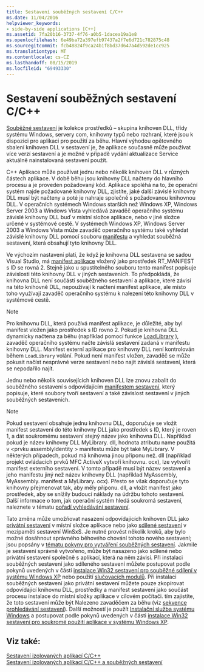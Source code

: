 ```yaml
---
title: Sestavení souběžných sestavení C/C++
ms.date: 11/04/2016
helpviewer_keywords:
- side-by-side applications [C++]
ms.assetid: 7fa20b16-3737-4f76-a0b5-1dacea19a1e8
ms.openlocfilehash: 6e49ba72a397efb97437a2f7e6d721c782875c48
ms.sourcegitcommit: fcb48824f9ca24b1f8bd37d647a4d592de1cc925
ms.translationtype: MT
ms.contentlocale: cs-CZ
ms.lasthandoff: 08/15/2019
ms.locfileid: "69493330"
---
```

# <a name="building-cc-side-by-side-assemblies"></a>Sestavení souběžných sestavení C/C++

[Souběžné sestavení](/windows/win32/SbsCs/about-side-by-side-assemblies-) je kolekce prostředků – skupina knihoven DLL, třídy systému Windows, servery com, knihovny typů nebo rozhraní, které jsou k dispozici pro aplikaci pro použití za běhu. Hlavní výhodou opětovného sbalení knihoven DLL v sestavení je, že aplikace současně může používat více verzí sestavení a je možné v případě vydání aktualizace Service aktuálně nainstalovaná sestavení použít.

C++ Aplikace může používat jednu nebo několik knihoven DLL v různých částech aplikace. V době běhu jsou knihovny DLL načteny do hlavního procesu a je proveden požadovaný kód. Aplikace spoléhá na to, že operační systém najde požadované knihovny DLL, zjistíte, jaké další závislé knihovny DLL musí být načteny a poté je nahraje společně s požadovanou knihovnou DLL. V operačních systémech Windows starších než Windows XP, Windows Server 2003 a Windows Vista vyhledává zavaděč operačního systému závislé knihovny DLL buď v místní složce aplikace, nebo v jiné složce určené v systémové cestě. V systémech Windows XP, Windows Server 2003 a Windows Vista může zavaděč operačního systému také vyhledat závislé knihovny DLL pomocí souboru [manifestu](/windows/win32/sbscs/manifests) a vyhledat souběžná sestavení, která obsahují tyto knihovny DLL.

Ve výchozím nastavení platí, že když je knihovna DLL sestavena se sadou Visual Studio, má [manifest aplikace](/windows/win32/SbsCs/application-manifests) vložený jako prostředek RT_MANIFEST s ID se rovná 2. Stejně jako u spustitelného souboru tento manifest popisuje závislosti této knihovny DLL v jiných sestaveních. To předpokládá, že knihovna DLL není součástí souběžného sestavení a aplikace, které závisí na této knihovně DLL, nepoužívají k načtení manifest aplikace, ale místo toho využívají zavaděč operačního systému k nalezení této knihovny DLL v systémové cestě.

> [!NOTE]
> Pro knihovnu DLL, která používá manifest aplikace, je důležité, aby byl manifest vložen jako prostředek s ID rovno 2. Pokud je knihovna DLL dynamicky načtena za běhu (například pomocí funkce [LoadLibrary](/windows/win32/api/libloaderapi/nf-libloaderapi-loadlibraryw) ), zavaděč operačního systému načte závislá sestavení zadaná v manifestu knihovny DLL. Manifest externí aplikace pro knihovny DLL není kontrolován během `LoadLibrary` volání. Pokud není manifest vložen, zavaděč se může pokusit načíst nesprávné verze sestavení nebo najít závislá sestavení, která se nepodařilo najít.

Jednu nebo několik souvisejících knihoven DLL lze znovu zabalit do souběžného sestavení s odpovídajícím [manifestem sestavení](/windows/win32/SbsCs/assembly-manifests), který popisuje, které soubory tvoří sestavení a také závislost sestavení v jiných souběžných sestaveních.

> [!NOTE]
> Pokud sestavení obsahuje jednu knihovnu DLL, doporučuje se vložit manifest sestavení do této knihovny DLL jako prostředek s ID, který je roven 1, a dát soukromému sestavení stejný název jako knihovna DLL. Například pokud je název knihovny DLL MyLibrary. dll, hodnota atributu name použitá v \<prvku assemblyIdentity > manifestu může být také MyLibrary. V některých případech, pokud má knihovna jinou příponu než. dll (například projekt ovládacích prvků MFC ActiveX vytvoří knihovnu. ocx), lze vytvořit manifest externího sestavení. V tomto případě musí být název sestavení a jeho manifestu jiný než název knihovny DLL (například MyAssembly, MyAssembly. manifest a MyLibrary. ocx). Přesto se však doporučuje tyto knihovny přejmenovat tak, aby měly příponu. dll, a vložit manifest jako prostředek, aby se snížily budoucí náklady na údržbu tohoto sestavení. Další informace o tom, jak operační systém hledá soukromá sestavení, naleznete v tématu [pořadí vyhledávání sestavení](/windows/win32/SbsCs/assembly-searching-sequence).

Tato změna může umožňovat nasazení odpovídajících knihoven DLL jako [privátní sestavení](/windows/win32/Msi/private-assemblies) v místní složce aplikace nebo jako [sdílené sestavení](/windows/win32/Msi/shared-assemblies) v mezipaměti sestavení WinSxS. Je nutné provést několik kroků, aby bylo možné dosáhnout správného běhového chování tohoto nového sestavení; jsou popsány v [tématu pokyny pro vytváření souběžných sestavení](/windows/win32/SbsCs/guidelines-for-creating-side-by-side-assemblies). Jakmile je sestavení správně vytvořeno, může být nasazeno jako sdílené nebo privátní sestavení společně s aplikací, která na něm závisí. Při instalaci souběžných sestavení jako sdíleného sestavení můžete postupovat podle pokynů uvedených v části [instalace Win32 sestavení pro souběžné sdílení v systému Windows XP](/windows/win32/Msi/installing-win32-assemblies-for-side-by-side-sharing-on-windows-xp) nebo použití [slučovacích modulů](/windows/win32/msi/merge-modules). Při instalaci souběžných sestavení jako privátní sestavení můžete pouze zkopírovat odpovídající knihovnu DLL, prostředky a manifest sestavení jako součást procesu instalace do místní složky aplikace v cílovém počítači. tím zajistíte, že toto sestavení může být Nalezeno zavaděčem za běhu (viz [sekvence prohledávání sestavení](/windows/win32/SbsCs/assembly-searching-sequence)). Další možností je použít [Instalační služba systému Windows](/windows/win32/Msi/windows-installer-portal) a postupovat podle pokynů uvedených v části [instalace Win32 sestavení pro soukromé použití aplikace v systému Windows XP](/windows/win32/Msi/installing-win32-assemblies-for-the-private-use-of-an-application-on-windows-xp).

## <a name="see-also"></a>Viz také:

[Sestavení izolovaných aplikací C/C++](building-c-cpp-isolated-applications.md)<br/>
[Sestavení izolovaných aplikací C/C++ a souběžných sestavení](building-c-cpp-isolated-applications-and-side-by-side-assemblies.md)
